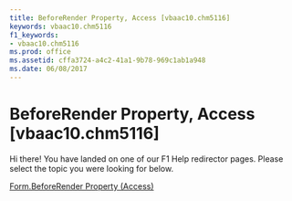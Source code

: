 ```yaml
---
title: BeforeRender Property, Access [vbaac10.chm5116]
keywords: vbaac10.chm5116
f1_keywords:
- vbaac10.chm5116
ms.prod: office
ms.assetid: cffa3724-a4c2-41a1-9b78-969c1ab1a948
ms.date: 06/08/2017
---
```



# BeforeRender Property, Access [vbaac10.chm5116]

Hi there! You have landed on one of our F1 Help redirector pages. Please select the topic you were looking for below.

[Form.BeforeRender Property (Access)](http://msdn.microsoft.com/library/f80035ac-4ce6-ac8a-203f-c36afab5cd01%28Office.15%29.aspx)

